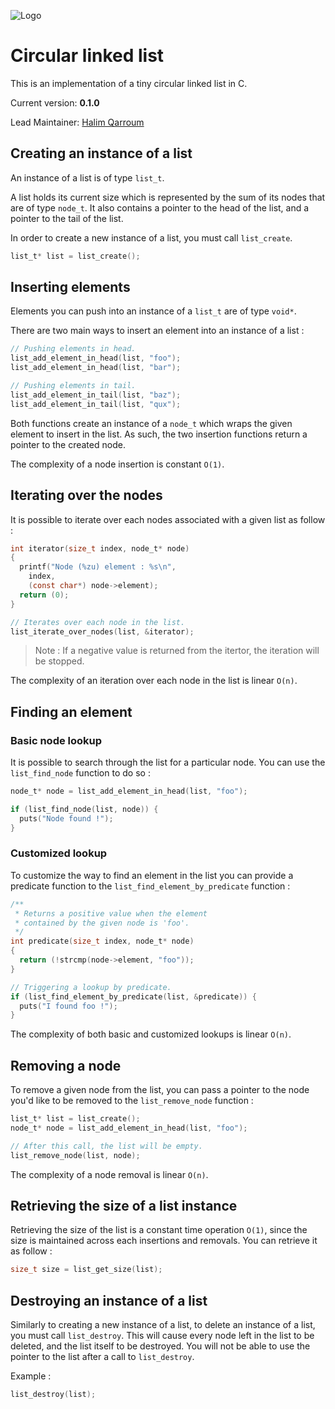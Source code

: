 ![Logo](http://dory.fr/images/jouets/train2.png)

# Circular linked list

This is an implementation of a tiny circular linked list in C.

Current version: **0.1.0**

Lead Maintainer: [Halim Qarroum](mailto:hqm.post@gmail.com)

## Creating an instance of a list

An instance of a list is of type `list_t`.

A list holds its current size which is represented by the sum of its nodes that are of type `node_t`. It also contains a pointer to the head of the list, and a pointer to the tail of the list.

In order to create a new instance of a list, you must call `list_create`.

```C
list_t* list = list_create();
```

## Inserting elements

Elements you can push into an instance of a `list_t` are of type `void*`.

There are two main ways to insert an element into an instance of a list :

```C
// Pushing elements in head.
list_add_element_in_head(list, "foo");
list_add_element_in_head(list, "bar");

// Pushing elements in tail.
list_add_element_in_tail(list, "baz");
list_add_element_in_tail(list, "qux");
```

Both functions create an instance of a `node_t` which wraps the given element to insert in the list. As such, the two insertion functions return a pointer to the created node.

The complexity of a node insertion is constant `O(1)`.

## Iterating over the nodes

It is possible to iterate over each nodes associated with a given list as follow :

```C
int iterator(size_t index, node_t* node)
{
  printf("Node (%zu) element : %s\n",
    index,
    (const char*) node->element);
  return (0);
}

// Iterates over each node in the list.
list_iterate_over_nodes(list, &iterator);
```
> Note : If a negative value is returned from the itertor, the iteration will be stopped.

The complexity of an iteration over each node in the list is linear `O(n)`.

## Finding an element

### Basic node lookup

It is possible to search through the list for a particular node. You can use the `list_find_node` function to do so :

```C
node_t* node = list_add_element_in_head(list, "foo");

if (list_find_node(list, node)) {
  puts("Node found !");
}
```

### Customized lookup

To customize the way to find an element in the list you can provide a predicate function to the `list_find_element_by_predicate` function :

```C
/**
 * Returns a positive value when the element
 * contained by the given node is 'foo'.
 */
int predicate(size_t index, node_t* node)
{
  return (!strcmp(node->element, "foo"));
}

// Triggering a lookup by predicate.
if (list_find_element_by_predicate(list, &predicate)) {
  puts("I found foo !");
}
```

The complexity of both basic and customized lookups is linear `O(n)`.

## Removing a node

To remove a given node from the list, you can pass a pointer to the node you'd like to be removed to the `list_remove_node` function :

```C
list_t* list = list_create();
node_t* node = list_add_element_in_head(list, "foo");

// After this call, the list will be empty.
list_remove_node(list, node);
```

The complexity of a node removal is linear `O(n)`.

## Retrieving the size of a list instance

Retrieving the size of the list is a constant time operation `O(1)`, since the size is maintained across each insertions and removals. You can retrieve it as follow :

```C
size_t size = list_get_size(list);
```

## Destroying an instance of a list

Similarly to creating a new instance of a list, to delete an instance of a list, you must call `list_destroy`. This will cause every node left in the list to be deleted, and the list itself to be destroyed. You will not be able to use the pointer to the list after a call to `list_destroy`.

Example :

```C
list_destroy(list);
```
